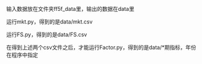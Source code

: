 输入数据放在文件夹ff5f_data里，输出的数据在data里

运行mkt.py，得到的是data/mkt.csv

运行FS.py，得到的是data/FS.csv

在得到上述两个csv文件之后，才能运行Factor.py，得到的是data/*期指标，年份在程序中指定